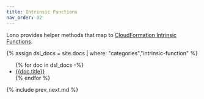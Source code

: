 ```yaml
---
title: Intrinsic Functions
nav_order: 32
---
```


Lono provides helper methods that map to [CloudFormation Intrinsic Functions](https://docs.aws.amazon.com/AWSCloudFormation/latest/UserGuide/intrinsic-function-reference.html).

{% assign dsl_docs = site.docs | where: "categories","intrinsic-function" %}

<ul>
{% for doc in dsl_docs -%}
  <li><a href='{{doc.url}}'>{{doc.title}}</a></li>
{% endfor %}
</ul>

{% include prev_next.md %}
